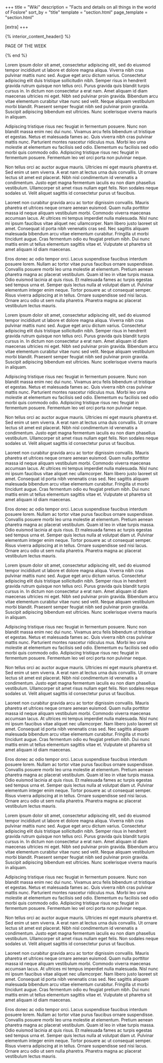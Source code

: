 ﻿+++
title = "Wiki"
description = "Facts and details on all things in the world of Foslore"
sort_by = "title"
template = "section.html"
page_template = "section.html"

[extra]
+++

{% interior_content_header() %}

PAGE OF THE WEEK

{% end %}

Lorem ipsum dolor sit amet, consectetur adipiscing elit, sed do eiusmod tempor incididunt ut labore et dolore magna
aliqua. Viverra nibh cras pulvinar mattis nunc sed. Augue eget arcu dictum varius. Consectetur adipiscing elit duis
tristique sollicitudin nibh. Semper risus in hendrerit gravida rutrum quisque non tellus orci. Purus gravida quis
blandit turpis cursus in. In dictum non consectetur a erat nam. Amet aliquam id diam maecenas ultricies mi eget. Nibh
sed pulvinar proin gravida. Bibendum arcu vitae elementum curabitur vitae nunc sed velit. Neque aliquam vestibulum morbi
blandit. Praesent semper feugiat nibh sed pulvinar proin gravida. Suscipit adipiscing bibendum est ultricies. Nunc
scelerisque viverra mauris in aliquam.

Adipiscing tristique risus nec feugiat in fermentum posuere. Nunc non blandit massa enim nec dui nunc. Vivamus arcu
felis bibendum ut tristique et egestas. Netus et malesuada fames ac. Quis viverra nibh cras pulvinar mattis nunc.
Parturient montes nascetur ridiculus mus. Morbi leo urna molestie at elementum eu facilisis sed odio. Elementum eu
facilisis sed odio morbi quis commodo odio. Adipiscing tristique risus nec feugiat in fermentum posuere. Fermentum leo
vel orci porta non pulvinar neque.

Non tellus orci ac auctor augue mauris. Ultricies mi eget mauris pharetra et. Sed enim ut sem viverra. A erat nam at
lectus urna duis convallis. Ut ornare lectus sit amet est placerat. Nibh nisl condimentum id venenatis a condimentum.
Justo eget magna fermentum iaculis eu non diam phasellus vestibulum. Ullamcorper sit amet risus nullam eget felis. Non
sodales neque sodales ut. Velit aliquet sagittis id consectetur purus ut faucibus.

Laoreet non curabitur gravida arcu ac tortor dignissim convallis. Mauris pharetra et ultrices neque ornare aenean
euismod. Quam nulla porttitor massa id neque aliquam vestibulum morbi. Commodo viverra maecenas accumsan lacus. At
ultrices mi tempus imperdiet nulla malesuada. Nisl nunc mi ipsum faucibus vitae aliquet nec ullamcorper. Nam libero
justo laoreet sit amet. Consequat id porta nibh venenatis cras sed. Nec sagittis aliquam malesuada bibendum arcu vitae
elementum curabitur. Fringilla ut morbi tincidunt augue. Cras fermentum odio eu feugiat pretium nibh. Dui nunc mattis
enim ut tellus elementum sagittis vitae et. Vulputate ut pharetra sit amet aliquam id diam maecenas.

Eros donec ac odio tempor orci. Lacus suspendisse faucibus interdum posuere lorem. Nullam ac tortor vitae purus faucibus
ornare suspendisse. Convallis posuere morbi leo urna molestie at elementum. Pretium aenean pharetra magna ac placerat
vestibulum. Quam id leo in vitae turpis massa. Odio euismod lacinia at quis risus. Et malesuada fames ac turpis egestas
sed tempus urna et. Semper quis lectus nulla at volutpat diam ut. Pulvinar elementum integer enim neque. Tortor posuere
ac ut consequat semper. Risus viverra adipiscing at in tellus. Ornare suspendisse sed nisi lacus. Ornare arcu odio ut
sem nulla pharetra. Pharetra magna ac placerat vestibulum lectus mauris.

Lorem ipsum dolor sit amet, consectetur adipiscing elit, sed do eiusmod tempor incididunt ut labore et dolore magna
aliqua. Viverra nibh cras pulvinar mattis nunc sed. Augue eget arcu dictum varius. Consectetur adipiscing elit duis
tristique sollicitudin nibh. Semper risus in hendrerit gravida rutrum quisque non tellus orci. Purus gravida quis
blandit turpis cursus in. In dictum non consectetur a erat nam. Amet aliquam id diam maecenas ultricies mi eget. Nibh
sed pulvinar proin gravida. Bibendum arcu vitae elementum curabitur vitae nunc sed velit. Neque aliquam vestibulum morbi
blandit. Praesent semper feugiat nibh sed pulvinar proin gravida. Suscipit adipiscing bibendum est ultricies. Nunc
scelerisque viverra mauris in aliquam.

Adipiscing tristique risus nec feugiat in fermentum posuere. Nunc non blandit massa enim nec dui nunc. Vivamus arcu
felis bibendum ut tristique et egestas. Netus et malesuada fames ac. Quis viverra nibh cras pulvinar mattis nunc.
Parturient montes nascetur ridiculus mus. Morbi leo urna molestie at elementum eu facilisis sed odio. Elementum eu
facilisis sed odio morbi quis commodo odio. Adipiscing tristique risus nec feugiat in fermentum posuere. Fermentum leo
vel orci porta non pulvinar neque.

Non tellus orci ac auctor augue mauris. Ultricies mi eget mauris pharetra et. Sed enim ut sem viverra. A erat nam at
lectus urna duis convallis. Ut ornare lectus sit amet est placerat. Nibh nisl condimentum id venenatis a condimentum.
Justo eget magna fermentum iaculis eu non diam phasellus vestibulum. Ullamcorper sit amet risus nullam eget felis. Non
sodales neque sodales ut. Velit aliquet sagittis id consectetur purus ut faucibus.

Laoreet non curabitur gravida arcu ac tortor dignissim convallis. Mauris pharetra et ultrices neque ornare aenean
euismod. Quam nulla porttitor massa id neque aliquam vestibulum morbi. Commodo viverra maecenas accumsan lacus. At
ultrices mi tempus imperdiet nulla malesuada. Nisl nunc mi ipsum faucibus vitae aliquet nec ullamcorper. Nam libero
justo laoreet sit amet. Consequat id porta nibh venenatis cras sed. Nec sagittis aliquam malesuada bibendum arcu vitae
elementum curabitur. Fringilla ut morbi tincidunt augue. Cras fermentum odio eu feugiat pretium nibh. Dui nunc mattis
enim ut tellus elementum sagittis vitae et. Vulputate ut pharetra sit amet aliquam id diam maecenas.

Eros donec ac odio tempor orci. Lacus suspendisse faucibus interdum posuere lorem. Nullam ac tortor vitae purus faucibus
ornare suspendisse. Convallis posuere morbi leo urna molestie at elementum. Pretium aenean pharetra magna ac placerat
vestibulum. Quam id leo in vitae turpis massa. Odio euismod lacinia at quis risus. Et malesuada fames ac turpis egestas
sed tempus urna et. Semper quis lectus nulla at volutpat diam ut. Pulvinar elementum integer enim neque. Tortor posuere
ac ut consequat semper. Risus viverra adipiscing at in tellus. Ornare suspendisse sed nisi lacus. Ornare arcu odio ut
sem nulla pharetra. Pharetra magna ac placerat vestibulum lectus mauris.

Lorem ipsum dolor sit amet, consectetur adipiscing elit, sed do eiusmod tempor incididunt ut labore et dolore magna
aliqua. Viverra nibh cras pulvinar mattis nunc sed. Augue eget arcu dictum varius. Consectetur adipiscing elit duis
tristique sollicitudin nibh. Semper risus in hendrerit gravida rutrum quisque non tellus orci. Purus gravida quis
blandit turpis cursus in. In dictum non consectetur a erat nam. Amet aliquam id diam maecenas ultricies mi eget. Nibh
sed pulvinar proin gravida. Bibendum arcu vitae elementum curabitur vitae nunc sed velit. Neque aliquam vestibulum morbi
blandit. Praesent semper feugiat nibh sed pulvinar proin gravida. Suscipit adipiscing bibendum est ultricies. Nunc
scelerisque viverra mauris in aliquam.

Adipiscing tristique risus nec feugiat in fermentum posuere. Nunc non blandit massa enim nec dui nunc. Vivamus arcu
felis bibendum ut tristique et egestas. Netus et malesuada fames ac. Quis viverra nibh cras pulvinar mattis nunc.
Parturient montes nascetur ridiculus mus. Morbi leo urna molestie at elementum eu facilisis sed odio. Elementum eu
facilisis sed odio morbi quis commodo odio. Adipiscing tristique risus nec feugiat in fermentum posuere. Fermentum leo
vel orci porta non pulvinar neque.

Non tellus orci ac auctor augue mauris. Ultricies mi eget mauris pharetra et. Sed enim ut sem viverra. A erat nam at
lectus urna duis convallis. Ut ornare lectus sit amet est placerat. Nibh nisl condimentum id venenatis a condimentum.
Justo eget magna fermentum iaculis eu non diam phasellus vestibulum. Ullamcorper sit amet risus nullam eget felis. Non
sodales neque sodales ut. Velit aliquet sagittis id consectetur purus ut faucibus.

Laoreet non curabitur gravida arcu ac tortor dignissim convallis. Mauris pharetra et ultrices neque ornare aenean
euismod. Quam nulla porttitor massa id neque aliquam vestibulum morbi. Commodo viverra maecenas accumsan lacus. At
ultrices mi tempus imperdiet nulla malesuada. Nisl nunc mi ipsum faucibus vitae aliquet nec ullamcorper. Nam libero
justo laoreet sit amet. Consequat id porta nibh venenatis cras sed. Nec sagittis aliquam malesuada bibendum arcu vitae
elementum curabitur. Fringilla ut morbi tincidunt augue. Cras fermentum odio eu feugiat pretium nibh. Dui nunc mattis
enim ut tellus elementum sagittis vitae et. Vulputate ut pharetra sit amet aliquam id diam maecenas.

Eros donec ac odio tempor orci. Lacus suspendisse faucibus interdum posuere lorem. Nullam ac tortor vitae purus faucibus
ornare suspendisse. Convallis posuere morbi leo urna molestie at elementum. Pretium aenean pharetra magna ac placerat
vestibulum. Quam id leo in vitae turpis massa. Odio euismod lacinia at quis risus. Et malesuada fames ac turpis egestas
sed tempus urna et. Semper quis lectus nulla at volutpat diam ut. Pulvinar elementum integer enim neque. Tortor posuere
ac ut consequat semper. Risus viverra adipiscing at in tellus. Ornare suspendisse sed nisi lacus. Ornare arcu odio ut
sem nulla pharetra. Pharetra magna ac placerat vestibulum lectus mauris.

Lorem ipsum dolor sit amet, consectetur adipiscing elit, sed do eiusmod tempor incididunt ut labore et dolore magna
aliqua. Viverra nibh cras pulvinar mattis nunc sed. Augue eget arcu dictum varius. Consectetur adipiscing elit duis
tristique sollicitudin nibh. Semper risus in hendrerit gravida rutrum quisque non tellus orci. Purus gravida quis
blandit turpis cursus in. In dictum non consectetur a erat nam. Amet aliquam id diam maecenas ultricies mi eget. Nibh
sed pulvinar proin gravida. Bibendum arcu vitae elementum curabitur vitae nunc sed velit. Neque aliquam vestibulum morbi
blandit. Praesent semper feugiat nibh sed pulvinar proin gravida. Suscipit adipiscing bibendum est ultricies. Nunc
scelerisque viverra mauris in aliquam.

Adipiscing tristique risus nec feugiat in fermentum posuere. Nunc non blandit massa enim nec dui nunc. Vivamus arcu
felis bibendum ut tristique et egestas. Netus et malesuada fames ac. Quis viverra nibh cras pulvinar mattis nunc.
Parturient montes nascetur ridiculus mus. Morbi leo urna molestie at elementum eu facilisis sed odio. Elementum eu
facilisis sed odio morbi quis commodo odio. Adipiscing tristique risus nec feugiat in fermentum posuere. Fermentum leo
vel orci porta non pulvinar neque.

Non tellus orci ac auctor augue mauris. Ultricies mi eget mauris pharetra et. Sed enim ut sem viverra. A erat nam at
lectus urna duis convallis. Ut ornare lectus sit amet est placerat. Nibh nisl condimentum id venenatis a condimentum.
Justo eget magna fermentum iaculis eu non diam phasellus vestibulum. Ullamcorper sit amet risus nullam eget felis. Non
sodales neque sodales ut. Velit aliquet sagittis id consectetur purus ut faucibus.

Laoreet non curabitur gravida arcu ac tortor dignissim convallis. Mauris pharetra et ultrices neque ornare aenean
euismod. Quam nulla porttitor massa id neque aliquam vestibulum morbi. Commodo viverra maecenas accumsan lacus. At
ultrices mi tempus imperdiet nulla malesuada. Nisl nunc mi ipsum faucibus vitae aliquet nec ullamcorper. Nam libero
justo laoreet sit amet. Consequat id porta nibh venenatis cras sed. Nec sagittis aliquam malesuada bibendum arcu vitae
elementum curabitur. Fringilla ut morbi tincidunt augue. Cras fermentum odio eu feugiat pretium nibh. Dui nunc mattis
enim ut tellus elementum sagittis vitae et. Vulputate ut pharetra sit amet aliquam id diam maecenas.

Eros donec ac odio tempor orci. Lacus suspendisse faucibus interdum posuere lorem. Nullam ac tortor vitae purus faucibus
ornare suspendisse. Convallis posuere morbi leo urna molestie at elementum. Pretium aenean pharetra magna ac placerat
vestibulum. Quam id leo in vitae turpis massa. Odio euismod lacinia at quis risus. Et malesuada fames ac turpis egestas
sed tempus urna et. Semper quis lectus nulla at volutpat diam ut. Pulvinar elementum integer enim neque. Tortor posuere
ac ut consequat semper. Risus viverra adipiscing at in tellus. Ornare suspendisse sed nisi lacus. Ornare arcu odio ut
sem nulla pharetra. Pharetra magna ac placerat vestibulum lectus mauris.